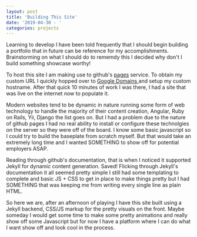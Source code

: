 ```yaml
---
layout: post
title: 'Building This Site'
date: '2019-04-30 - '
categories: projects
---
```


Learning to develop I have been told frequently that I should begin building a portfolio that in future can be reference for my accomplishments.
Brainstorming on what I should do to rememdy this I decided why don't I build something showcase worthy!

To host this site I am making use to github's <a href="https://pages.github.com/">pages</a> service. To obtain my custom URL I quickly hopped over to <a href="https://domains.google/#/">Google Domains </a> and setup my custom hostname.
After that quick 10 minutes of work I was there, I had a site that was live on the internet now to populate it.

Modern websites tend to be dynamic in nature running some form of web technology to handle the majority of their content creation, Angular, Ruby on Rails, Yii, Django the list goes on.
But I had a problem due to the nature of github pages I had no real ability to install or configure these technolgies on the server so they were off of the board.
I know some basic javascript so I could try to build the baseplate from scratch myself. But that would take an extremely long time and I wanted SOMETHING to show off for potential employers ASAP.

Reading through github's documentation, that is when I noticed it supported Jekyll for dynamic content generation. Saved! Flicking through Jekyll's documentation it all seemed pretty simple I still had some templating to complete and basic JS + CSS to get in place to make things pretty but I had SOMETHING that was keeping me from writing every single line as plain HTML.

So here we are, after an afternoon of playing I have this site built using a Jekyll backend, CSS/JS markup for the pretty visuals on the front. Maybe someday I would get some time to make some pretty animations and really show off some Javascript but for now I have a platform where I can do what I want show off and look cool in the process.
